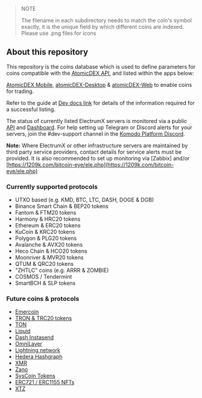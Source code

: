 
> NOTE
>
> The filename in each subdirectory needs to match the coin's symbol exactly, it is the unique field by which different coins are indexed. Please use .png files for icons

## About this repository

This repository is the coins database which is used to define parameters for coins compatible with the [AtomicDEX API](https://github.com/KomodoPlatform/atomicDEX-API/), and listed within the apps below:

[AtomicDEX Mobile](https://atomicdex.io/en/mobile/), [atomicDEX-Desktop](https://github.com/KomodoPlatform/atomicDEX-Desktop) & [atomicDEX-Web](https://app.atomicdex.io) to enable coins for trading.

Refer to the guide at [Dev docs link](http://Dev.docs.link) for details of the information required for a successful listing.

The status of currently listed ElectrumX servers is monitored via a public [API](https://electrum-status.dragonhound.info/api/v1/electrums_status) and [Dashboard](https://stats.kmd.io/atomicdex/electrum_status/). For help setting up Telegram or Discord alerts for your servers, join the #dev-support channel in the [Komodo Platform Discord](https://komodoplatform.com/discord).

**Note:** Where ElectrumX or other infrastructure servers are maintained by third party service providers, contact details for service alerts must be provided. It is also recommended to set up monitoring via [Zabbix] and/or [https://1209k.com/bitcoin-eye/ele.php](https://1209k.com/bitcoin-eye/ele.php)


### Currently supported protocols

- UTXO based (e.g. KMD, BTC, LTC, DASH, DOGE & DGB)
- Binance Smart Chain & BEP20 tokens
- Fantom & FTM20 tokens
- Harmony & HRC20 tokens
- Ethereum & ERC20 tokens
- KuCoin & KRC20 tokens
- Polygon & PLG20 tokens
- Avalanche & AVX20 tokens
- Heco Chain & HCO20 tokens
- Moonriver & MVR20 tokens
- QTUM & QRC20 tokens
- "ZHTLC" coins (e.g. ARRR & ZOMBIE)
- COSMOS / Tendermint
- SmartBCH & SLP tokens


### Future coins & protocols

- [Emercoin](https://github.com/KomodoPlatform/atomicDEX-API/issues/1700)
- [TRON & TRC20 tokens](https://github.com/KomodoPlatform/atomicDEX-API/issues/1542)
- [TON](https://github.com/KomodoPlatform/atomicDEX-API/issues/1531)
- [Liquid](https://github.com/KomodoPlatform/atomicDEX-API/issues/1267)
- [Dash Instasend](https://github.com/KomodoPlatform/atomicDEX-API/issues/1136)
- [OmniLayer](https://github.com/KomodoPlatform/atomicDEX-API/issues/1087)
- [Lightning network](https://github.com/KomodoPlatform/atomicDEX-API/issues/1045)
- [Hedera Hashgraph](https://github.com/KomodoPlatform/atomicDEX-API/issues/979)
- [XMR](https://github.com/KomodoPlatform/atomicDEX-API/issues/956)
- [Zano](https://github.com/KomodoPlatform/atomicDEX-API/issues/942)
- [SysCoin Tokens](https://github.com/KomodoPlatform/atomicDEX-API/issues/938)
- [ERC721 / ERC1155 NFTs](https://github.com/KomodoPlatform/atomicDEX-API/issues/900)
- [XTZ](https://github.com/KomodoPlatform/atomicDEX-API/issues/632)